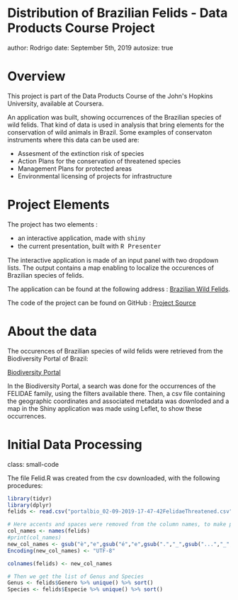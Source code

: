 Distribution of Brazilian Felids - Data Products Course Project
========================================================
author: Rodrigo
date: September 5th, 2019
autosize: true

Overview
========================================================

This project is part of the Data Products Course of the John's Hopkins University, available at Coursera.

An application was built, showing occurrences of the Brazilian species of wild felids. That kind of data is used in analysis that bring elements for the conservation of wild animals in Brazil. Some examples of conservaton instruments where this data can be used are:  

- Assesment of the extinction risk of species
- Action Plans for the conservation of threatened species
- Management Plans for protected areas
- Environmental licensing of projects for infrastructure


Project Elements
========================================================
The project has two elements :

 * an interactive application, made with <span style="font-family:Courier">shiny</span>
 * the current presentation, built with <span style="font-family:Courier">R Presenter</span>
 
The interactive application is made of an input panel with two dropdown lists. The output contains a map enabling to localize the occurences of Brazilian species of felids. 

The application can be found at the following address :
<a href="https://rspjorge.shinyapps.io/FelidsInBrazil/" target="_blank">Brazilian Wild Felids</a>. 

The code of the project can be found on GitHub : 
<a href="https://github.com/rspjorge/DataProductsProjectShiny" target="_blank">Project Source</a>

About the data
========================================================


The occurences of Brazilian species of wild felids were retrieved from the Biodiversity Portal of Brazil:


<a href="https://portaldabiodiversidade.icmbio.gov.br/portal/" target="_blank">Biodiversity Portal</a>


In the Biodiversity Portal, a search was done for the occurrences of the FELIDAE family, using the filters available there. Then, a csv file containing the geographic coordinates and associated metadata was downloded and a map in the Shiny application was made using Leflet, to show these occurrences. 

Initial Data Processing
========================================================
class: small-code

The file Felid.R was created from the csv downloaded, with the following procedures: 


```r
library(tidyr)
library(dplyr)
felids <- read.csv("portalbio_02-09-2019-17-47-42FelidaeThreatened.csv", encoding="UTF-8", sep=";",header=TRUE,stringsAsFactors = FALSE)
```


```r
# Here accents and spaces were removed from the column names, to make processing easier. 
col_names <- names(felids)
#print(col_names)
new_col_names <- gsub("è","e",gsub("é","e",gsub(".","_",gsub("...","_",col_names,fixed=TRUE),fixed=TRUE),fixed=TRUE),fixed=TRUE)
Encoding(new_col_names) <- "UTF-8"

colnames(felids) <- new_col_names
```


```r
# Then we get the list of Genus and Species
Genus <- felids$Genero %>% unique() %>% sort()
Species <- felids$Especie %>% unique() %>% sort()
```
